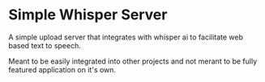 # Simple Whisper Server

A simple upload server that integrates with whisper ai to facilitate web based text to speech.

Meant to be easily integrated into other projects and not merant to be fully featured application on it's own.
